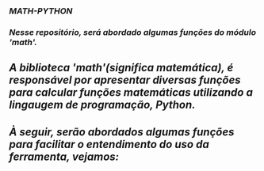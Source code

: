 ### *MATH-PYTHON*
### *Nesse repositório, será abordado algumas funções do módulo 'math'.*
## *A biblioteca 'math'(significa matemática), é responsável por apresentar diversas funções para calcular funções matemáticas utilizando a lingaugem de programação, Python.*
## *À seguir, serão abordados algumas funções para facilitar o entendimento do uso da ferramenta, vejamos:*
